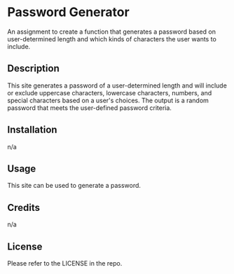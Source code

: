 # Password Generator
An assignment to create a function that generates a password based on user-determined length and which kinds of characters the user wants to include.

## Description
This site generates a password of a user-determined length and will include or exclude uppercase characters, lowercase characters, numbers, and special characters based on a user's choices. The output is a random password that meets the user-defined password criteria.

## Installation
n/a

## Usage
This site can be used to generate a password.

## Credits
n/a

## License
Please refer to the LICENSE in the repo.
